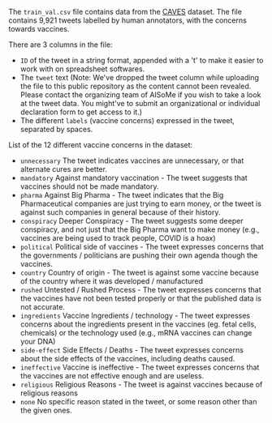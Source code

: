 The `train_val.csv` file contains data from the [CAVES](https://arxiv.org/abs/2204.13746) dataset.
The file contains 9,921 tweets labelled by human annotators, with the concerns towards vaccines.

There are 3 columns in the file:
 - `ID` of the tweet in a string format, appended with a 't' to make it easier to work with on spreadsheet softwares.
 - The `tweet` text (Note: We've dropped the tweet column while uploading the file to this public repository as the content cannot been revealed. Please contact the organizing team of AISoMe if you wish to take a look at the tweet data. You might've to submit an organizational or individual declaration form to get access to it.)
 - The different `labels` (vaccine concerns) expressed in the tweet, separated by spaces.

List of the 12 different vaccine concerns in the dataset:
 - `unnecessary` The tweet indicates vaccines are unnecessary, or that alternate cures are better.
 - `mandatory` Against mandatory vaccination - The tweet suggests that vaccines should not be made mandatory.
 - `pharma` Against Big Pharma - The tweet indicates that the Big Pharmaceutical companies are just trying to earn money, or the tweet is against such companies in general because of their history.
 - `conspiracy` Deeper Conspiracy - The tweet suggests some deeper conspiracy, and not just that the Big Pharma want to make money (e.g., vaccines are being used to track people, COVID is a hoax)
 - `political` Political side of vaccines - The tweet expresses concerns that the governments / politicians are pushing their own agenda though the vaccines.
 - `country` Country of origin - The tweet is against some vaccine because of the country where it was developed / manufactured
 - `rushed` Untested / Rushed Process - The tweet expresses concerns that the vaccines have not been tested properly or that the published data is not accurate.
 - `ingredients` Vaccine Ingredients / technology - The tweet expresses concerns about the ingredients present in the vaccines (eg. fetal cells, chemicals) or the technology used (e.g., mRNA vaccines can change your DNA)
 - `side-effect` Side Effects / Deaths - The tweet expresses concerns about the side effects of the vaccines, including deaths caused.
 - `ineffective` Vaccine is ineffective - The tweet expresses concerns that the vaccines are not effective enough and are useless.
 - `religious` Religious Reasons - The tweet is against vaccines because of religious reasons
 - `none` No specific reason stated in the tweet, or some reason other than the given ones.

